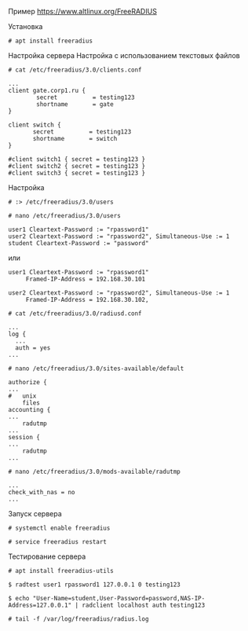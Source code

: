 Пример 
https://www.altlinux.org/FreeRADIUS

Установка
```
# apt install freeradius
```
Настройка сервера
Настройка c использованием текстовых файлов
```
# cat /etc/freeradius/3.0/clients.conf
```
```
...
client gate.corp1.ru {
        secret          = testing123
        shortname       = gate
}

client switch {
       secret          = testing123
       shortname       = switch
}
```
```
#client switch1 { secret = testing123 }
#client switch2 { secret = testing123 }
#client switch3 { secret = testing123 }
```
Настройка
```
# :> /etc/freeradius/3.0/users
```
```
# nano /etc/freeradius/3.0/users
```
```
user1 Cleartext-Password := "rpassword1"
user2 Cleartext-Password := "rpassword2", Simultaneous-Use := 1
student Cleartext-Password := "password"
```
или
```
user1 Cleartext-Password := "rpassword1"
     Framed-IP-Address = 192.168.30.101

user2 Cleartext-Password := "rpassword2", Simultaneous-Use := 1
     Framed-IP-Address = 192.168.30.102,
```

```
# cat /etc/freeradius/3.0/radiusd.conf
```
```
...
log {
  ...
  auth = yes
...
```
```
# nano /etc/freeradius/3.0/sites-available/default
```
```
authorize {
...
#	unix
	files
accounting {
...
	radutmp
...
session {
...
	radutmp
...
```

```
# nano /etc/freeradius/3.0/mods-available/radutmp
```
```
...
check_with_nas = no
...
```

Запуск сервера
```
# systemctl enable freeradius

# service freeradius restart
```


Тестирование сервера

```
# apt install freeradius-utils
```
```
$ radtest user1 rpassword1 127.0.0.1 0 testing123

$ echo "User-Name=student,User-Password=password,NAS-IP-Address=127.0.0.1" | radclient localhost auth testing123
```

```
# tail -f /var/log/freeradius/radius.log
```
